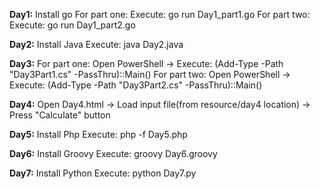 **Day1:**
Install go
For part one: 
    Execute: go run Day1_part1.go
For part two: 
    Execute: go run Day1_part2.go

**Day2:**
Install Java
Execute: java Day2.java

**Day3:**
For part one: 
    Open PowerShell -> Execute: (Add-Type -Path "Day3Part1.cs" -PassThru)::Main()
For part two: 
    Open PowerShell -> Execute: (Add-Type -Path "Day3Part2.cs" -PassThru)::Main()

**Day4:**
Open Day4.html -> Load input file(from resource/day4 location) -> Press "Calculate" button

**Day5:**
Install Php
Execute: php -f Day5.php

**Day6:**
Install Groovy
Execute: groovy Day6.groovy

**Day7:**
Install Python
Execute: python Day7.py

